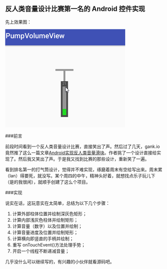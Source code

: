 反人类音量设计比赛第一名的 Android 控件实现
--
先上效果图：  

![](https://github.com/shunfayang/PumpVolumeView/blob/master/gif/pump.gif)


###前言

前段时间看到一个反人类音量设计比赛，直接笑出了声。然后过了几天，gank.io竟然推了这么一篇文章[Android实现反人类音量滑块](https://github.com/shellljx/FuckingVolumeSlider)。作者挑了一个设计直接给实现了。然后我又笑出了声。于是我又找到比赛的那些设计，重新笑了一遍。

看到排名第一的打气筒设计，觉得并不难实现，琢磨着周末有空给写出来。周末累（lan）得要死，就没写。某个周四的中午，精神头好着，就想找点乐子玩儿下（是的我很闲），就顺手创建了这么个项目。

###实现

说实在话，这玩意实在太简单，总结为以下几个步骤：
1. 计算外部柱体位置并绘制深灰色矩形；
2. 计算内部浅灰色柱体并绘制矩形；
3. 计算音量（数字）以及位置并绘制；
4. 计算音量进度及位置并绘制矩形；
5. 计算横向即竖直的手柄并绘制；
6. 重写 onTouchEvent()方法处理手势；
7. 开启一个线程不断递减音量；

几乎没什么可以继续写的，有兴趣的小伙伴就看源码吧。



